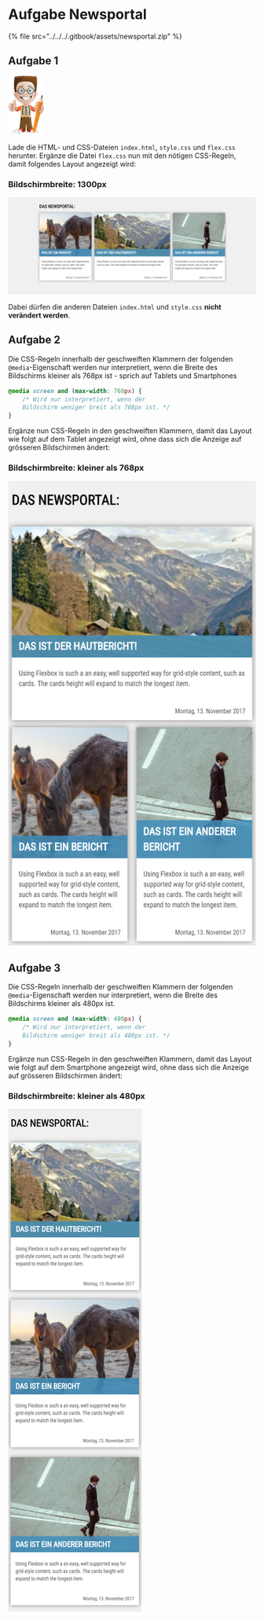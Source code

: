 # Aufgabe Newsportal



{% file src="../../../.gitbook/assets/newsportal.zip" %}

## Aufgabe 1

![](../../../.gitbook/assets/ralph.png)

Lade die HTML- und CSS-Dateien `index.html`, `style.css` und `flex.css` herunter. Ergänze die Datei `flex.css` nun mit den nötigen CSS-Regeln, damit folgendes Layout angezeigt wird:

### Bildschirmbreite: 1300px

![Order](../../../.gitbook/assets/news-1.png)

Dabei dürfen die anderen Dateien `index.html` und `style.css` **nicht verändert werden**.

## Aufgabe 2

Die CSS-Regeln innerhalb der geschweiften Klammern der folgenden `@media`-Eigenschaft werden nur interpretiert, wenn die Breite des Bildschirms kleiner als 768px ist - sprich auf Tablets und Smartphones

```css
@media screen and (max-width: 768px) {
    /* Wird nur interpretiert, wenn der 
    Bildschirm weniger breit als 768px ist. */
}
```

Ergänze nun CSS-Regeln in den geschweiften Klammern, damit das Layout wie folgt auf dem Tablet angezeigt wird, ohne dass sich die Anzeige auf grösseren Bildschirmen ändert:

### Bildschirmbreite: kleiner als 768px

![Order](../../../.gitbook/assets/news-2.jpg)

## Aufgabe 3

Die CSS-Regeln innerhalb der geschweiften Klammern der folgenden `@media`-Eigenschaft werden nur interpretiert, wenn die Breite des Bildschirms kleiner als 480px ist.

```css
@media screen and (max-width: 480px) {
    /* Wird nur interpretiert, wenn der 
    Bildschirm weniger breit als 480px ist. */
}
```

Ergänze nun CSS-Regeln in den geschweiften Klammern, damit das Layout wie folgt auf dem Smartphone angezeigt wird, ohne dass sich die Anzeige auf grösseren Bildschirmen ändert:

### Bildschirmbreite: kleiner als 480px

![Order](../../../.gitbook/assets/news-3.jpg)

